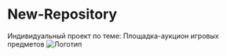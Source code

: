# New-Repository
Индивидуальный проект по теме: Площадка-аукцион игровых предметов
![Логотип](https://octodex.github.com/images/orderedlistocat.png "Логотип GitHub")

